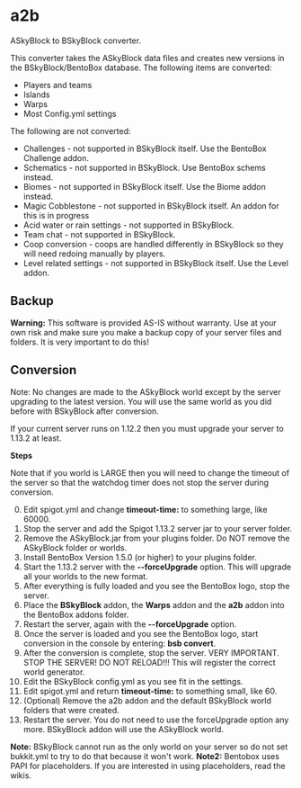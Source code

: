 # a2b
ASkyBlock to BSkyBlock converter.

This converter takes the ASkyBlock data files and creates new versions in the BSkyBlock/BentoBox database. The following items are converted:

* Players and teams
* Islands
* Warps
* Most Config.yml settings

The following are not converted:

* Challenges - not supported in BSkyBlock itself. Use the BentoBox Challenge addon.
* Schematics - not supported in BSkyBlock. Use BentoBox schems instead.
* Biomes - not supported in BSkyBlock itself. Use the Biome addon instead.
* Magic Cobblestone - not supported in BSkyBlock itself. An addon for this is in progress
* Acid water or rain settings - not supported in BSkyBlock.
* Team chat - not supported in BSkyBlock.
* Coop conversion - coops are handled differently in BSkyBlock so they will need redoing manually by players.
* Level related settings - not supported in BSkyBlock itself. Use the Level addon.

## Backup
**Warning:**
This software is provided AS-IS without warranty. Use at your own risk and make sure you make a backup copy of your server files and folders. It is very important to do this!

## Conversion
Note: No changes are made to the ASkyBlock world except by the server upgrading to the latest version. You will use the same world as you did before with BSkyBlock after conversion.

If your current server runs on 1.12.2 then you must upgrade your server to 1.13.2 at least.

**Steps**

Note that if you world is LARGE then you will need to change the timeout of the server so that the watchdog timer does not stop the server during conversion.

0. Edit spigot.yml and change **timeout-time:** to something large, like 60000.
1. Stop the server and add the Spigot 1.13.2 server jar to your server folder.
2. Remove the ASkyBlock.jar from your plugins folder. Do NOT remove the ASkyBlock folder or worlds.
3. Install BentoBox Version 1.5.0 (or higher) to your plugins folder.
4. Start the 1.13.2 server with the **--forceUpgrade** option. This will upgrade all your worlds to the new format.
5. After everything is fully loaded and you see the BentoBox logo, stop the server.
6. Place the **BSkyBlock** addon, the **Warps** addon and the **a2b** addon into the BentoBox addons folder.
7. Restart the server, again with the **--forceUpgrade** option.
8. Once the server is loaded and you see the BentoBox logo, start conversion in the console by entering: **bsb convert**.
9. After the conversion is complete, stop the server. VERY IMPORTANT. STOP THE SERVER! DO NOT RELOAD!!! This will register the correct world generator.
10. Edit the BSkyBlock config.yml as you see fit in the settings.
11. Edit spigot.yml and return **timeout-time:** to something small, like 60.
12. (Optional) Remove the a2b addon and the default BSkyBlock world folders that were created.
12. Restart the server. You do not need to use the forceUpgrade option any more. BSkyBlock addon will use the ASkyBlock world.

**Note:** BSkyBlock cannot run as the only world on your server so do not set bukkit.yml to try to do that because it won't work.
**Note2:** Bentobox uses PAPI for placeholders. If you are interested in using placeholders, read the wikis.

